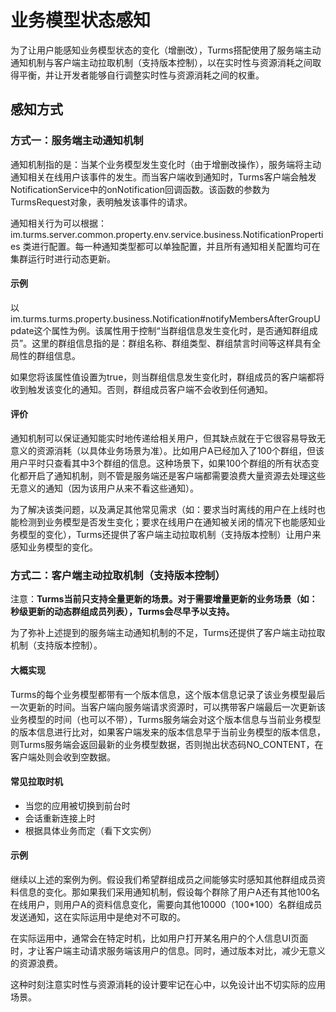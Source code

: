 # 业务模型状态感知

为了让用户能感知业务模型状态的变化（增删改），Turms搭配使用了服务端主动通知机制与客户端主动拉取机制（支持版本控制），以在实时性与资源消耗之间取得平衡，并让开发者能够自行调整实时性与资源消耗之间的权重。

## 感知方式

### 方式一：服务端主动通知机制

通知机制指的是：当某个业务模型发生变化时（由于增删改操作），服务端将主动通知相关在线用户该事件的发生。而当客户端收到通知时，Turms客户端会触发NotificationService中的onNotification回调函数。该函数的参数为TurmsRequest对象，表明触发该事件的请求。

通知相关行为可以根据：im.turms.server.common.property.env.service.business.NotificationProperties 类进行配置。每一种通知类型都可以单独配置，并且所有通知相关配置均可在集群运行时进行动态更新。

#### 示例

以im.turms.turms.property.business.Notification#notifyMembersAfterGroupUpdate这个属性为例。该属性用于控制“当群组信息发生变化时，是否通知群组成员”。这里的群组信息指的是：群组名称、群组类型、群组禁言时间等这样具有全局性的群组信息。

如果您将该属性值设置为true，则当群组信息发生变化时，群组成员的客户端都将收到触发该变化的通知。否则，群组成员客户端不会收到任何通知。

#### 评价

通知机制可以保证通知能实时地传递给相关用户，但其缺点就在于它很容易导致无意义的资源消耗（以具体业务场景为准）。比如用户A已经加入了100个群组，但该用户平时只查看其中3个群组的信息。这种场景下，如果100个群组的所有状态变化都开启了通知机制，则不管是服务端还是客户端都需要浪费大量资源去处理这些无意义的通知（因为该用户从来不看这些通知）。

为了解决该类问题，以及满足其他常见需求（如：要求当时离线的用户在上线时也能检测到业务模型是否发生变化；要求在线用户在通知被关闭的情况下也能感知业务模型的变化），Turms还提供了客户端主动拉取机制（支持版本控制）让用户来感知业务模型的变化。

### 方式二：客户端主动拉取机制（支持版本控制）

注意：**Turms当前只支持全量更新的场景。对于需要增量更新的业务场景（如：秒级更新的动态群组成员列表），Turms会尽早予以支持。**

为了弥补上述提到的服务端主动通知机制的不足，Turms还提供了客户端主动拉取机制（支持版本控制）。

#### 大概实现

Turms的每个业务模型都带有一个版本信息，这个版本信息记录了该业务模型最后一次更新的时间。当客户端向服务端请求资源时，可以携带客户端最后一次更新该业务模型的时间（也可以不带），Turms服务端会对这个版本信息与当前业务模型的版本信息进行比对，如果客户端发来的版本信息早于当前业务模型的版本信息，则Turms服务端会返回最新的业务模型数据，否则抛出状态码NO_CONTENT，在客户端处则会收到空数据。

#### 常见拉取时机

* 当您的应用被切换到前台时
* 会话重新连接上时
* 根据具体业务而定（看下文实例）

#### 示例

继续以上述的案例为例。假设我们希望群组成员之间能够实时感知其他群组成员资料信息的变化。那如果我们采用通知机制，假设每个群除了用户A还有其他100名在线用户，则用户A的资料信息变化，需要向其他10000（100*100）名群组成员发送通知，这在实际运用中是绝对不可取的。

在实际运用中，通常会在特定时机，比如用户打开某名用户的个人信息UI页面时，才让客户端主动请求服务端该用户的信息。同时，通过版本对比，减少无意义的资源浪费。

这种时刻注意实时性与资源消耗的设计要牢记在心中，以免设计出不切实际的应用场景。
